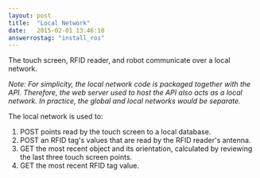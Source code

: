 ```yaml
---
layout: post
title:  "Local Network"
date:   2015-02-01 13:46:10
answerrostag: "install_ros"
---
```


The touch screen, RFID reader, and robot communicate over a local network.

*Note: For simplicity, the local network code is packaged together with the API.  Therefore, the web server used to host the API also acts as a local network. In practice, the global and local networks would be separate.*

The local network is used to:

1. POST points read by the touch screen to a local database.
2. POST an RFID tag's values that are read by the RFID reader's antenna.
3. GET the most recent object and its orientation, calculated by reviewing the last three touch screen points.
4. GET the most recent RFID tag value.
